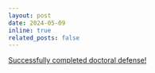 ```yaml
---
layout: post
date: 2024-05-09
inline: true
related_posts: false
---
```

[Successfully completed doctoral defense!](https://scholars.cityu.edu.hk/en/persons/rui-ma(36f41f38-b914-405b-b5d7-a85246c57403).html)